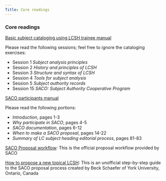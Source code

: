 ```yaml
---
Title: Core readings
---
```

### Core readings

[Basic subject cataloging using LCSH trainee manual](https://www.loc.gov/catworkshop/courses/basicsubject/pdf/lcsh-trnee-manual.pdf)

Please read the following sessions; feel free to ignore the cataloging exercises:
* Session 1 *Subject analysis principles* 
* Session 2 *History and principles of LCSH* 
* Session 3 *Structure and syntax of LCSH* 
* Session 4 *Tools for subject analysis* 
* Session 5 *Subject authority records*
* Session 15 *SACO: Subject Authority Cooperative Program*

[SACO participants manual](https://www.loc.gov/aba/pcc/saco/documents/SACOManual2007.pdf)

Please read the following portions:
* *Introduction*, pages 1-3 
* *Why participate in SACO*, pages 4-5 
* *SACO documentation*, pages 6-12 
* *When to make a SACO proposal*, pages 14-22 
* *Summary of LC subject heading editorial process*, pages 81-83 

[SACO Proposal workflow](https://www.loc.gov/aba/pcc/saco/SACOWorkflow.html): This is the official proposal workflow provided by SACO

[How to propose a new topical LCSH](https://docs.google.com/document/d/1RyvoHTXRS07y9-_bUWLJTaTF_mMNI2XpI6TQDPnNAdI/edit): This is an unofficial step-by-step guide to the SACO proposal process created by Beck Schaefer of York University, Ontario, Canada
